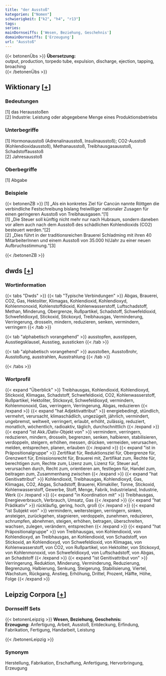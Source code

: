 ```yaml
---
title: "der Ausstoß"
kategorien: ["Nomen"]
schwierigkeit: ["k2", "h4", "r13"]
tags:
series:
mainDornseiffs: ['Wesen, Beziehung, Geschehnis']
domainDornseiffs: ['Erzeugung']
url: "Ausstoß"
---
```


{{< betonenÜbs >}}
**Übersetzung:**  
output, production, torpedo tube, expulsion, discharge, ejection, tapping, broaching  
{{< /betonenÜbs >}}

## Wiktionary [[+](https://de.wiktionary.org/wiki/Ausstoß)]

### Bedeutungen
[1] das Herausstoßen  
[2] Industrie: Leistung oder abgegebene Menge eines Produktionsbetriebs  

### Unterbegriffe
[1] Hormonausstoß (Adrenalinausstoß, Insulinausstoß); CO2-Ausstoß (Kohlendioxidausstoß), Methanausstoß, Treibhausgasausstoß, Schadstoffausstoß  
[2] Jahresausstoß  

### Oberbegriffe
[1] Abgabe  

### Beispiele
{{< betonenZB >}}
[1] „Als ein konkretes Ziel für Cancún nannte Röttgen die verbindliche Festschreibung bislang freiwilliger nationaler Zusagen für einen geringeren Ausstoß von Treibhausgasen.“[1]  
[1] „Die Steuer soll künftig nicht mehr nur nach Hubraum, sondern daneben vor allem auch nach dem Ausstoß des schädlichen Kohlendioxids (CO2) besteuert werden.“[2]  
[2] „Dies führt in der traditionsreichen Brauerei Schladming mit ihren 40 MitarbeiterInnen und einem Ausstoß von 35.000 hl/Jahr zu einer neuen Aufbruchsstimmung.“[3]  

{{< /betonenZB >}}


## dwds [[+](https://www.dwds.de/wb/Ausstoß)]

### Wortinformation
{{< tabs "Dwds" >}}
{{< tab "Typische Verbindungen" >}}
Abgas, Brauerei, CO2, Gas, Hektoliter, Klimagas, Kohlendioxid, Kohlendioxyd, Kohlenmonoxid, Kohlenstoffdioxid, Kohlenwasserstoff, Luftschadstoff, Methan, Minderung, Obergrenze, Rußpartikel, Schadstoff, Schwefeldioxid, Schwefeldioxyd, Stickoxid, Stickoxyd, Treibhausgas, Verminderung, Verringerung, drosseln, mindern, reduzieren, senken, vermindern, verringern
{{< /tab >}}

{{< tab "alphabetisch vorangehend" >}}
ausstopfen, ausstippen, Ausstiegsklausel, Ausstieg, aussticken
{{< /tab >}}

{{< tab "alphabetisch vorangehend" >}}
ausstoßen, Ausstoßrohr, Ausstoßung, ausstrahlen, Ausstrahlung
{{< /tab >}}

{{< /tabs >}}

### Wortprofil
{{< expand "Überblick" >}} Treibhausgas, Kohlendioxid, Kohlendioxyd, Stickoxid, Klimagas, Schadstoff, Schwefeldioxid, CO2, Kohlenwasserstoff, Rußpartikel, Hektoliter, Stickoxyd, Schwefeldioxyd, vermindern, Kohlenmonoxid, Gas, verringern, Verringerung, Abgas, reduzieren {{< /expand >}}
{{< expand "hat Adjektivattribut" >}} energiebedingt, stündlich, vermehrt, verursacht, klimaschädlich, ungezügelt, jährlich, vermindert, ungebremst, weltweit, verringert, erlaubt, erhöht, zulässig, reduziert, monatlich, wöchentlich, radioaktiv, täglich, durchschnittlich {{< /expand >}}
{{< expand "ist Akk./Dativ-Objekt von" >}} vermindern, verringern, reduzieren, mindern, drosseln, begrenzen, senken, halbieren, stabilisieren, verdoppeln, steigern, erhöhen, messen, drücken, vermeiden, verursachen, melden, entsprechen, planen, erlauben {{< /expand >}}
{{< expand "ist in Präpositionalgruppe" >}} Zertifikat für, Reduktionsziel für, Obergrenze für, Grenzwert für, Emissionsrecht für, Brauerei mit, Zertifikat zum, Rechte für, berechtigen zum, Rechte zum, Lizenz zum, Lizenz für, Steuer auf, verursachen durch, Recht zum, orientieren am, festlegen für, Handel zum, beitragen zum, Zusammenhang zwischen {{< /expand >}}
{{< expand "hat Genitivattribut" >}} Kohlendioxid, Treibhausgas, Kohlendioxyd, Gas, Klimagas, CO2, Abgas, Schadstoff, Brauerei, Klimakiller, Tonne, Stickoxid, Kohlenwasserstoff, Gewerbe, Stoff, Menge, Fabrik, Industrieland, Industrie, Werk {{< /expand >}}
{{< expand "in Koordination mit" >}} Treibhausgas, Energieverbrauch, Verbrauch, Umsatz, Gas {{< /expand >}}
{{< expand "hat Prädikativ" >}} rückläufig, gering, hoch, groß {{< /expand >}}
{{< expand "ist Subjekt von" >}} vermindern, weitersteigen, verringern, sinken, ansteigen, zurückgehen, stagnieren, verdoppeln, zunehmen, reduzieren, schrumpfen, abnehmen, steigen, erhöhen, betragen, überschreiten, wachsen, zulegen, verändern, entsprechen {{< /expand >}}
{{< expand "hat Präpositionalgruppe" >}} von Treibhausgas, von Kohlendioxid, von Kohlendioxyd, an Treibhausgas, an Kohlendioxid, von Schadstoff, von Stickoxid, an Kohlendioxyd, von Schwefeldioxid, von Klimagas, von Kohlenwasserstoff, von CO2, von Rußpartikel, von Hektoliter, von Stickoxyd, von Kohlenmonoxid, von Schwefeldioxyd, von Luftschadstoff, von Abgas, an Schadstoff {{< /expand >}}
{{< expand "ist Genitivattribut von" >}} Verringerung, Reduktion, Minderung, Verminderung, Reduzierung, Begrenzung, Halbierung, Senkung, Steigerung, Stabilisierung, Viertel, Wachstum, Rückgang, Anstieg, Erhöhung, Drittel, Prozent, Hälfte, Höhe, Folge {{< /expand >}}

## Leipzig Corpora [[+](https://corpora.uni-leipzig.de/en/res?word=Ausstoß&corpusId=deu_newscrawl-public_2018)]

### Dornseiff Sets
{{< betonenLeipzig >}}
**Wesen, Beziehung, Geschehnis:**  
**Erzeugung:** Anfertigung, Arbeit, Ausstoß, Entdeckung, Erfindung, Fabrikation, Fertigung, Handarbeit, Leistung  

{{< /betonenLeipzig >}}

### Synonym
Herstellung, Fabrikation, Erschaffung, Anfertigung, Hervorbringung, Erzeugung

